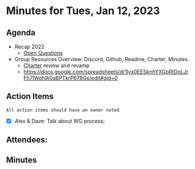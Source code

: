 # Minutes for Tues, Jan 12, 2023

## Agenda

- Recap 2022
	- [Open Questions](https://miro.com/welcomeonboard/RlhqNjZUQkFaU1JJWWxiQkpTdmJoN2FMRUdNcURaWEZNN1MxeUJyclRFVVhjRWVhb2dVcm1abUxrckh3RWFpUnwzNDU4NzY0NTE1MDkwMDI5Mjk1fDI=?share_link_id=663187942708)
- Group Resources Overview: Discord, Github, Readme, Charter, Minutes.
	- [Charter](https://github.com/input-output-hk/Stablecoin-working-group/blob/main/Working-Group-Charter-Proposal.md) review and revamp
	- https://docs.google.com/spreadsheets/d/1lyx0EESknhYXGpRtDoLJrFh7IWoh9j0aBPTkrP678Gs/edit#gid=0
	

## Action Items
```
All action items should have an owner noted
```

-[x] Alex & Dave: Talk about WG process;

## Attendees:

## Minutes

